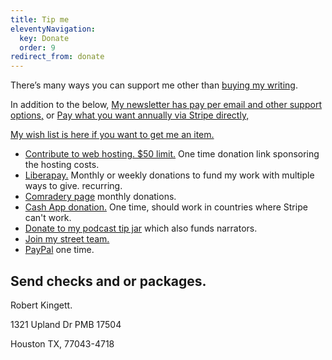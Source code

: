 ```yaml
---
title: Tip me
eleventyNavigation:
  key: Donate
  order: 9
redirect_from: donate
---
```


There’s many ways you can support me other than [buying my writing](/writings).

In addition to the below, <a href="https://buttondown.com/weirdwriter">My newsletter has pay per email and other support options,</a> or <a href="https://buy.stripe.com/00g8A88Aw9cSgda144">Pay what you want annually via Stripe directly,</a>

<a href="/wish">My wish list is here if you want to get me an item.</a>

<ul>
<li><a href="https://www.nearlyfreespeech.net/contribute/sightlessblog.nfshost.com">Contribute to web hosting. $50 limit.</a> One time donation link sponsoring the hosting costs.</li>
<li><a href="https://en.liberapay.com/WeirdWriter/">Liberapay.</a> Monthly or weekly donations to fund my work with multiple ways to give. recurring.</li>
<li><a href="https://www.comradery.co/weirdwriter">Comradery page</a> monthly donations.</li>
<li><a href="https://cash.app/$weirdwriter">Cash App donation.</a> One time, should work in countries where Stripe can't work.</li> 
	<li><a href="https://tips.pinecast.com/jar/weirdwritings">Donate to my podcast tip jar</a> which also funds narrators.</li>
<li><a href="https://buttondown.com/weirdwriter?tag=beta&tag=free&tag=street">Join my street team.</a></li>
<li><a href="https://www.paypal.com/biz/fund?id=2T4ZH75BU2DF8">PayPal</a> one time.</li>
</ul>

<h2>Send checks and or packages.</h2>

Robert Kingett.

1321 Upland Dr PMB 17504

Houston TX, 77043-4718